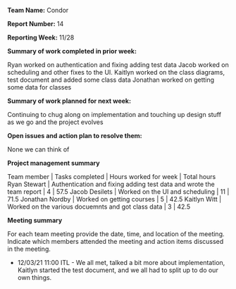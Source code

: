 **Team Name:** Condor

**Report Number:** 14

**Reporting Week:** 11/28

**Summary of work completed in prior week:**

Ryan worked on authentication and fixing adding test data
Jacob worked on scheduling and other fixes to the UI.
Kaitlyn worked on the class diagrams, test document and added some class data
Jonathan worked on getting some data for classes

**Summary of work planned for next week:**

Continuing to chug along on implementation and touching up design stuff as we go and the project evolves

**Open issues and action plan to resolve them:**

None we can think of

**Project management summary**

Team member | Tasks completed | Hours worked for week | Total hours
Ryan Stewart | Authentication and fixing adding test data and wrote the team report | 4 | 57.5
Jacob Desilets | Worked on the UI and scheduling | 11 | 71.5 
Jonathan Nordby | Worked on getting courses | 5 | 42.5
Kaitlyn Witt | Worked on the various docuemnts and got class data | 3 | 42.5

**Meeting summary**

For each team meeting provide the date, time, and location of the meeting. Indicate which members attended the meeting and action items discussed in the meeting.

* 12/03/21 11:00 ITL - We all met, talked a bit more about implementation, Kaitlyn started the test document, and we all had to split up to do our own things.

